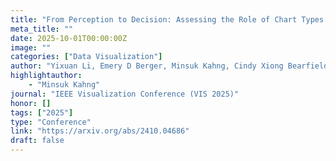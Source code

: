 ```yaml
---
title: "From Perception to Decision: Assessing the Role of Chart Types Affordances in High-Level Decision Tasks"
meta_title: ""
date: 2025-10-01T00:00:00Z
image: ""
categories: ["Data Visualization"]
author: "Yixuan Li, Emery D Berger, Minsuk Kahng, Cindy Xiong Bearfield"
highlightauthor:
    - "Minsuk Kahng"
journal: "IEEE Visualization Conference (VIS 2025)"
honor: []
tags: ["2025"]
type: "Conference"
link: "https://arxiv.org/abs/2410.04686"
draft: false
---
```



